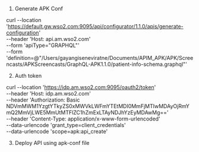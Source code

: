 1. Generate APK Conf

curl --location 'https://default.gw.wso2.com:9095/api/configurator/1.1.0/apis/generate-configuration' \
--header 'Host: api.am.wso2.com' \
--form 'apiType="GRAPHQL"' \
--form 'definition=@"/Users/gayangiseneviratne/Documents/APIM_APK/APK/Screencasts/APKScreencasts/GraphQL-APK1.1.0/patient-info-schema.graphql"'

2. Auth token

curl --location 'https://idp.am.wso2.com:9095/oauth2/token' \
--header 'Host: idp.am.wso2.com' \
--header 'Authorization: Basic NDVmMWM1YzgtYTkyZS0xMWVkLWFmYTEtMDI0MmFjMTIwMDAyOjRmYmQ2MmVjLWE5MmUtMTFlZC1hZmExLTAyNDJhYzEyMDAwMg==' \
--header 'Content-Type: application/x-www-form-urlencoded' \
--data-urlencode 'grant_type=client_credentials' \
--data-urlencode 'scope=apk:api_create'

3. Deploy API using apk-conf file


